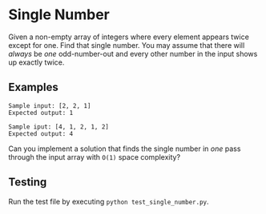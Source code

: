 # Single Number

Given a non-empty array of integers where every element appears twice except for one. Find that single number. You may assume that there will _always_ be _one_ odd-number-out and every other number in the input shows up exactly twice.  

## Examples
```
Sample input: [2, 2, 1]
Expected output: 1
```

```
Sample iput: [4, 1, 2, 1, 2]
Expected output: 4
```

Can you implement a solution that finds the single number in _one_ pass through the input array with `O(1)` space complexity?

## Testing
Run the test file by executing `python test_single_number.py`. 

